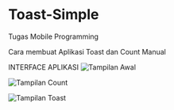 # Toast-Simple
Tugas Mobile Programming

Cara membuat Aplikasi Toast dan Count Manual

INTERFACE APLIKASI
![Tampilan Awal](https://user-images.githubusercontent.com/43298406/77431933-ff005c80-6e0f-11ea-808b-81b1a1939038.jpg)

![Tampilan Count](https://user-images.githubusercontent.com/43298406/77431938-00ca2000-6e10-11ea-9d6f-2893e5b92c03.jpg)

![Tampilan Toast](https://user-images.githubusercontent.com/43298406/77431940-0162b680-6e10-11ea-8d0d-6780715061c0.jpg)
